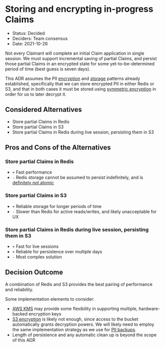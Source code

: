 # Storing and encrypting in-progress Claims

- Status: Decided
- Deciders: Team consensus
- Date: 2021-10-26

Not every Claimant will complete an initial Claim application in single session. We must support incremental
saving of partial Claims, and persist those partial Claims in an encrypted state for some yet-to-be-determined period of time
(best guess is seven days).

This ADR assumes the PII [encryption](0008-claimant-pii.md) and [storage](0009-pii-storage.md) patterns
already established, specifically that we can store encrypted PII in either Redis or S3, and that in both cases it must
be stored using [symmetric encryption](0013-pii-backups.md) in order for us to later decrypt it.

## Considered Alternatives

- Store partial Claims in Redis
- Store partial Claims in S3
- Store partial Claims in Redis during live session, persisting them in S3

## Pros and Cons of the Alternatives

### Store partial Claims in Redis

- `+` Fast performance
- `-` Redis storage cannot be assumed to persist indefinitely, and is [definitely not atomic](https://docs.aws.amazon.com/AmazonElastiCache/latest/red-ug/RedisAOF.html)

### Store partial Claims in S3

- `+` Reliable storage for longer periods of time
- `-` Slower than Redis for active reads/writes, and likely unacceptable for UX

### Store partial Claims in Redis during live session, persisting them in S3

- `+` Fast for live sessions
- `+` Reliable for persistence over multiple days
- `-` Most complex solution

## Decision Outcome

A combination of Redis and S3 provides the best pairing of performance and reliability.

Some implementation elements to consider:

- [AWS KMS](https://aws.amazon.com/kms/) may provide some flexibility in supporting multiple, hardware-backed encryption keys
- [S3 encryption](https://docs.aws.amazon.com/AmazonS3/latest/userguide/bucket-encryption.html) is likely not enough, since access to the bucket
  automatically grants decryption powers. We will likely need to employ the same implementation strategy as we use for [PII backups](0013-pii-backups.md).
- Length of persistence and any automatic clean up is beyond the scope of this ADR
